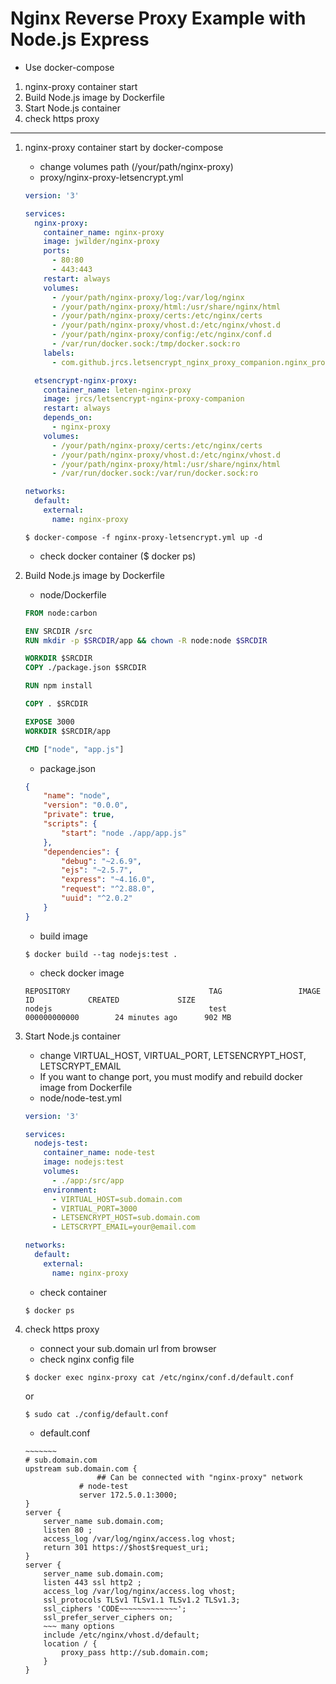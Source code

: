 # Nginx Reverse Proxy Example with Node.js Express

* Use docker-compose
1. nginx-proxy container start
1. Build Node.js image by Dockerfile
1. Start Node.js container
1. check https proxy
-----
1. nginx-proxy container start by docker-compose
    * change volumes path (/your/path/nginx-proxy)
    * proxy/nginx-proxy-letsencrypt.yml
    ```yml
    version: '3'

    services:
      nginx-proxy:
        container_name: nginx-proxy
        image: jwilder/nginx-proxy
        ports:
          - 80:80
          - 443:443
        restart: always
        volumes:
          - /your/path/nginx-proxy/log:/var/log/nginx
          - /your/path/nginx-proxy/html:/usr/share/nginx/html
          - /your/path/nginx-proxy/certs:/etc/nginx/certs
          - /your/path/nginx-proxy/vhost.d:/etc/nginx/vhost.d
          - /your/path/nginx-proxy/config:/etc/nginx/conf.d
          - /var/run/docker.sock:/tmp/docker.sock:ro
        labels:
          - com.github.jrcs.letsencrypt_nginx_proxy_companion.nginx_proxy

      etsencrypt-nginx-proxy:
        container_name: leten-nginx-proxy
        image: jrcs/letsencrypt-nginx-proxy-companion
        restart: always
        depends_on:
          - nginx-proxy
        volumes:
          - /your/path/nginx-proxy/certs:/etc/nginx/certs
          - /your/path/nginx-proxy/vhost.d:/etc/nginx/vhost.d
          - /your/path/nginx-proxy/html:/usr/share/nginx/html
          - /var/run/docker.sock:/var/run/docker.sock:ro

    networks:
      default:
        external:
          name: nginx-proxy
    ```

    ```
    $ docker-compose -f nginx-proxy-letsencrypt.yml up -d
    ```

    * check docker container ($ docker ps)
    
1. Build Node.js image by Dockerfile
    * node/Dockerfile
    ```dockerfile
    FROM node:carbon

    ENV SRCDIR /src
    RUN mkdir -p $SRCDIR/app && chown -R node:node $SRCDIR

    WORKDIR $SRCDIR
    COPY ./package.json $SRCDIR

    RUN npm install

    COPY . $SRCDIR

    EXPOSE 3000
    WORKDIR $SRCDIR/app

    CMD ["node", "app.js"]
    ```
    * package.json
    ```json
    {
        "name": "node",
        "version": "0.0.0",
        "private": true,
        "scripts": {
            "start": "node ./app/app.js"
        },
        "dependencies": {
            "debug": "~2.6.9",
            "ejs": "~2.5.7",
            "express": "~4.16.0",
            "request": "^2.88.0",
            "uuid": "^2.0.2"
        }
    }
    ```

    * build image
    ```
    $ docker build --tag nodejs:test .
    ```

    * check docker image
    ```
    REPOSITORY                               TAG                 IMAGE ID            CREATED             SIZE
    nodejs                                   test                000000000000        24 minutes ago      902 MB
    ```

1. Start Node.js container
    * change VIRTUAL_HOST, VIRTUAL_PORT, LETSENCRYPT_HOST, LETSCRYPT_EMAIL
    * If you want to change port, you must modify and rebuild docker image from Dockerfile
    * node/node-test.yml
    ```yml
    version: '3'

    services:
      nodejs-test:
        container_name: node-test
        image: nodejs:test
        volumes:
          - ./app:/src/app
        environment:
          - VIRTUAL_HOST=sub.domain.com
          - VIRTUAL_PORT=3000
          - LETSENCRYPT_HOST=sub.domain.com
          - LETSCRYPT_EMAIL=your@email.com

    networks:
      default:
        external:
          name: nginx-proxy
    ```
    * check container
    ```
    $ docker ps
    ```

1. check https proxy
    * connect your sub.domain url from browser
    * check nginx config file
    ```
    $ docker exec nginx-proxy cat /etc/nginx/conf.d/default.conf
    ```
    or
    ```
    $ sudo cat ./config/default.conf
    ```

    * default.conf
    ```nginx
    ~~~~~~~
    # sub.domain.com
    upstream sub.domain.com {
                    ## Can be connected with "nginx-proxy" network
                # node-test
                server 172.5.0.1:3000;
    }
    server {
        server_name sub.domain.com;
        listen 80 ;
        access_log /var/log/nginx/access.log vhost;
        return 301 https://$host$request_uri;
    }
    server {
        server_name sub.domain.com;
        listen 443 ssl http2 ;
        access_log /var/log/nginx/access.log vhost;
        ssl_protocols TLSv1 TLSv1.1 TLSv1.2 TLSv1.3;
        ssl_ciphers 'CODE~~~~~~~~~~~~~';
        ssl_prefer_server_ciphers on;
        ~~~ many options 
        include /etc/nginx/vhost.d/default;
        location / {
            proxy_pass http://sub.domain.com;
        }
    }
    ```
